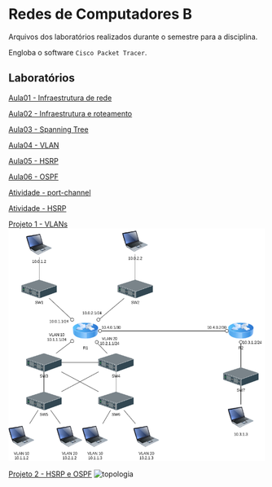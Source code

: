 # Redes de Computadores B

Arquivos dos laboratórios realizados durante o semestre para a disciplina.

Engloba o software `Cisco Packet Tracer`.

## Laboratórios

[Aula01 - Infraestrutura de rede](Aula1)

[Aula02 - Infraestrutura e roteamento](Aula2)

[Aula03 - Spanning Tree](Aula3)

[Aula04 - VLAN](Aula4)

[Aula05 - HSRP](Aula5)

[Aula06 - OSPF](Aula6)

[Atividade - port-channel](atividade%20port-channel/)

[Atividade - HSRP](atividade%20HSRP/)

[Projeto 1 - VLANs](Projeto1)
![topologia](Projeto1/topologia.png)

[Projeto 2 - HSRP e OSPF](Projeto2)
![topologia](Projeto1/topologiap2.png)
